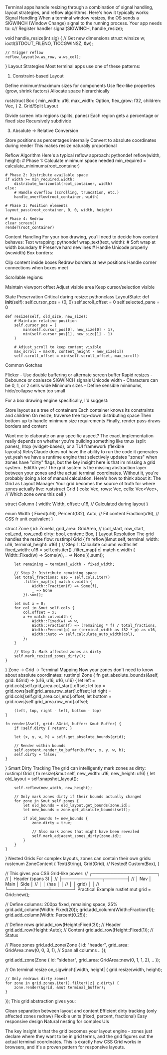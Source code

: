 Terminal apps handle resizing through a combination of signal handling, layout strategies, and reflow algorithms. Here's how it typically works:
Signal Handling
When a terminal window resizes, the OS sends a SIGWINCH (Window Change) signal to the running process. Your app needs to:
c// Register handler
signal(SIGWINCH, handle_resize);

void handle_resize(int sig) {
    // Get new dimensions
    struct winsize w;
    ioctl(STDOUT_FILENO, TIOCGWINSZ, &w);
    
    // Trigger reflow
    reflow_layout(w.ws_row, w.ws_col);
}
Layout Strategies
Most terminal apps use one of these patterns:
1. Constraint-based Layout

Define minimum/maximum sizes for components
Use flex-like properties (grow, shrink factors)
Allocate space hierarchically

ruststruct Box {
    min_width: u16,
    max_width: Option<u16>,
    flex_grow: f32,
    children: Vec<Box>,
}
2. Grid/Split Layout

Divide screen into regions (splits, panes)
Each region gets a percentage or fixed size
Recursively subdivide

3. Absolute → Relative Conversion

Store positions as percentages internally
Convert to absolute coordinates during render
This makes resize naturally proportional

Reflow Algorithm
Here's a typical reflow approach:
pythondef reflow(width, height):
    # Phase 1: Calculate minimum space needed
    min_required = calculate_minimums(root_container)
    
    # Phase 2: Distribute available space
    if width >= min_required.width:
        distribute_horizontal(root_container, width)
    else:
        # Handle overflow (scrolling, truncation, etc.)
        handle_overflow(root_container, width)
    
    # Phase 3: Position elements
    layout_pass(root_container, 0, 0, width, height)
    
    # Phase 4: Redraw
    clear_screen()
    render(root_container)
Content Handling
For your box drawing, you'll need to decide how content behaves:
Text wrapping:
pythondef wrap_text(text, width):
    # Soft wrap at width boundary
    # Preserve hard newlines
    # Handle Unicode properly (wcwidth)
Box borders:

Clip content inside boxes
Redraw borders at new positions
Handle corner connections when boxes meet

Scrollable regions:

Maintain viewport offset
Adjust visible area
Keep cursor/selection visible

State Preservation
Critical during resize:
pythonclass LayoutState:
    def __init__(self):
        self.cursor_pos = (0, 0)
        self.scroll_offset = 0
        self.selected_pane = 0
        
    def resize(self, old_size, new_size):
        # Maintain relative position
        self.cursor_pos = (
            min(self.cursor_pos[0], new_size[0] - 1),
            min(self.cursor_pos[1], new_size[1] - 1)
        )
        
        # Adjust scroll to keep content visible
        max_scroll = max(0, content_height - new_size[1])
        self.scroll_offset = min(self.scroll_offset, max_scroll)
Common Gotchas

Flicker - Use double buffering or alternate screen buffer
Rapid resizes - Debounce or coalesce SIGWINCH signals
Unicode width - Characters can be 0, 1, or 2 cells wide
Minimum sizes - Define sensible minimums, hide/collapse when too small

For a box drawing engine specifically, I'd suggest:

Store layout as a tree of containers
Each container knows its constraints and children
On resize, traverse tree top-down distributing space
Then bottom-up to handle minimum size requirements
Finally, render pass draws borders and content

Want me to elaborate on any specific aspect? The exact implementation really depends on whether you're building something like tmux (split panes), htop (widget-based), or a TUI framework (flexible layouts).RetryClaude does not have the ability to run the code it generates yet.yeah we have a runtime engine that selectively updates "zones" when zones have "dirty" flags, but the key insight here is that im missing a grid system...EditAh yes! The grid system is the missing abstraction layer between your zones and the actual terminal coordinates. Without it, you're probably doing a lot of manual calculation. Here's how to think about it:
The Grid as Layout Manager
Your grid becomes the source of truth for where zones actually live:
ruststruct Grid {
    cols: Vec<Column>,
    rows: Vec<Row>,
    cells: Vec<Vec<CellRef>>, // Which zone owns this cell
}

struct Column {
    width: Width,
    offset: u16, // Calculated during layout
}

enum Width {
    Fixed(u16),
    Percent(f32),
    Auto,        // Fit content
    Fraction(u16), // CSS fr unit equivalent
}

struct Zone {
    id: ZoneId,
    grid_area: GridArea, // (col_start, row_start, col_end, row_end)
    dirty: bool,
    content: Box<dyn Renderable>,
}
Layout Resolution
The grid handles the resize flow:
rustimpl Grid {
    fn reflow(&mut self, terminal_width: u16, terminal_height: u16) {
        // Step 1: Calculate column widths
        let fixed_width: u16 = self.cols.iter()
            .filter_map(|c| match c.width {
                Width::Fixed(w) => Some(w),
                _ => None
            }).sum();
        
        let remaining = terminal_width - fixed_width;
        
        // Step 2: Distribute remaining space
        let total_fractions: u16 = self.cols.iter()
            .filter_map(|c| match c.width {
                Width::Fraction(f) => Some(f),
                _ => None
            }).sum();
        
        let mut x = 0;
        for col in &mut self.cols {
            col.offset = x;
            x += match col.width {
                Width::Fixed(w) => w,
                Width::Fraction(f) => (remaining * f) / total_fractions,
                Width::Percent(p) => (terminal_width as f32 * p) as u16,
                Width::Auto => self.calculate_auto_width(col),
            };
        }
        
        // Step 3: Mark affected zones as dirty
        self.mark_resized_zones_dirty();
    }
}
Zone → Grid → Terminal Mapping
Now your zones don't need to know about absolute coordinates:
rustimpl Zone {
    fn get_absolute_bounds(&self, grid: &Grid) -> (u16, u16, u16, u16) {
        let left = grid.cols[self.grid_area.col_start].offset;
        let top = grid.rows[self.grid_area.row_start].offset;
        let right = grid.cols[self.grid_area.col_end].offset;
        let bottom = grid.rows[self.grid_area.row_end].offset;
        
        (left, top, right - left, bottom - top)
    }
    
    fn render(&self, grid: &Grid, buffer: &mut Buffer) {
        if !self.dirty { return; }
        
        let (x, y, w, h) = self.get_absolute_bounds(grid);
        
        // Render within bounds
        self.content.render_to_buffer(buffer, x, y, w, h);
        self.dirty = false;
    }
}
Smart Dirty Tracking
The grid can intelligently mark zones as dirty:
rustimpl Grid {
    fn resize(&mut self, new_width: u16, new_height: u16) {
        let old_layout = self.snapshot_layout();
        
        self.reflow(new_width, new_height);
        
        // Only mark zones dirty if their bounds actually changed
        for zone in &mut self.zones {
            let old_bounds = old_layout.get_bounds(zone.id);
            let new_bounds = zone.get_absolute_bounds(self);
            
            if old_bounds != new_bounds {
                zone.dirty = true;
                
                // Also mark zones that might have been revealed
                self.mark_adjacent_zones_dirty(zone.id);
            }
        }
    }
}
Nested Grids
For complex layouts, zones can contain their own grids:
rustenum ZoneContent {
    Text(String),
    Grid(Grid), // Nested!
    Custom(Box<dyn Renderable>),
}

// This gives you CSS Grid-like power:
// ┌─────────────────────┐
// │ Header (spans 3)    │
// ├─────┬───────┬───────┤
// │ Nav │ Main  │ Side  │
// │     │ (has  │       │
// │     │ grid) │       │
// └─────┴───────┴───────┘
Practical Example
rustlet mut grid = Grid::new();

// Define columns: 200px fixed, remaining space, 25%
grid.add_column(Width::Fixed(20));
grid.add_column(Width::Fraction(1));
grid.add_column(Width::Percent(0.25));

// Define rows
grid.add_row(Height::Fixed(3));  // Header
grid.add_row(Height::Auto);       // Content
grid.add_row(Height::Fixed(1));  // Status

// Place zones
grid.add_zone(Zone {
    id: "header",
    grid_area: GridArea::new(0, 0, 3, 1), // Span all columns
    ..
});

grid.add_zone(Zone {
    id: "sidebar",
    grid_area: GridArea::new(0, 1, 1, 2),
    ..
});

// On terminal resize
on_sigwinch(|width, height| {
    grid.resize(width, height);
    
    // Only redraws dirty zones!
    for zone in grid.zones.iter().filter(|z| z.dirty) {
        zone.render(&grid, &mut terminal_buffer);
    }
});
This grid abstraction gives you:

Clean separation between layout and content
Efficient dirty tracking (only affected zones redraw)
Flexible units (fixed, percent, fractional)
Easy responsive design
Natural nesting for complex UIs

The key insight is that the grid becomes your layout engine - zones just declare where they want to be in grid terms, and the grid figures out the actual terminal coordinates. This is exactly how CSS Grid works in browsers, and it's a proven pattern for responsive layouts.
